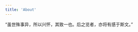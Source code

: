 ```yaml
---
title: 'About'
---
```


<!--
This content will be displayed at the top of the index page.
You can leave this empty if you don’t want to show any content.
-->

“虽世殊事异，所以兴怀，其致一也。后之览者，亦将有感于斯文。”
